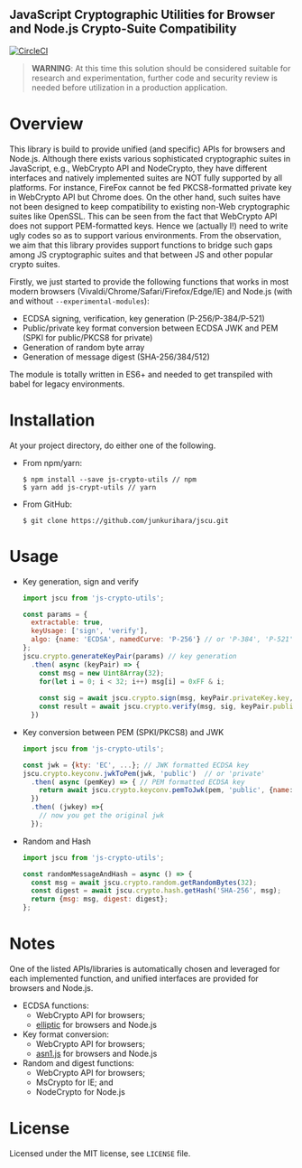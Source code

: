 JavaScript Cryptographic Utilities for Browser and Node.js Crypto-Suite Compatibility
--
[![CircleCI](https://circleci.com/gh/junkurihara/jscu.svg?style=svg)](https://circleci.com/gh/junkurihara/jscu)

> **WARNING**: At this time this solution should be considered suitable for research and experimentation, further code and security review is needed before utilization in a production application.

# Overview
This library is build to provide unified (and specific) APIs for browsers and Node.js. Although there exists various sophisticated cryptographic suites in JavaScript, e.g., WebCrypto API and NodeCrypto, they have different interfaces and natively implemented suites are NOT fully supported by all platforms. For instance, FireFox cannot be fed PKCS8-formatted private key in WebCrypto API but Chrome does. On the other hand, such suites have not been designed to keep compatibility to existing non-Web cryptographic suites like OpenSSL. This can be seen from the fact that WebCrypto API does not support PEM-formatted keys. Hence we (actually I!) need to write ugly codes so as to support various environments. From the observation, we aim that this library provides support functions to bridge such gaps among JS cryptographic suites and that between JS and other popular crypto suites.

Firstly, we just started to provide the following functions that works in most modern browsers (Vivaldi/Chrome/Safari/Firefox/Edge/IE) and Node.js (with and without `--experimental-modules`):
- ECDSA signing, verification, key generation (P-256/P-384/P-521)
- Public/private key format conversion between ECDSA JWK and PEM (SPKI for public/PKCS8 for private) 
- Generation of random byte array
- Generation of message digest (SHA-256/384/512)

The module is totally written in ES6+ and needed to get transpiled with babel for legacy environments.

# Installation
At your project directory, do either one of the following.

- From npm/yarn:
  
  ```shell
  $ npm install --save js-crypto-utils // npm
  $ yarn add js-crypt-utils // yarn
  ```
  
- From GitHub:
  ```shell
  $ git clone https://github.com/junkurihara/jscu.git
  ``` 

# Usage

- Key generation, sign and verify
  ```javascript
  import jscu from 'js-crypto-utils';
  
  const params = {
    extractable: true,
    keyUsage: ['sign', 'verify'],
    algo: {name: 'ECDSA', namedCurve: 'P-256'} // or 'P-384', 'P-521'
  };
  jscu.crypto.generateKeyPair(params) // key generation
    .then( async (keyPair) => {  
      const msg = new Uint8Array(32);
      for(let i = 0; i < 32; i++) msg[i] = 0xFF & i;
      
      const sig = await jscu.crypto.sign(msg, keyPair.privateKey.key, {name: 'SHA-256'}); // uint8array
      const result = await jscu.crypto.verify(msg, sig, keyPair.publicKey.key, {name: 'SHA-256'}); // true or false
    })
  ```

- Key conversion between PEM (SPKI/PKCS8) and JWK
  ```javascript
  import jscu from 'js-crypto-utils';
  
  const jwk = {kty: 'EC', ...}; // JWK formatted ECDSA key
  jscu.crypto.keyconv.jwkToPem(jwk, 'public')  // or 'private'
    .then( async (pemKey) => { // PEM formatted ECDSA key  
      return await jscu.crypto.keyconv.pemToJwk(pem, 'public', {name: 'ECDSA'}); // or 'private'
    })
    .then( (jwkey) =>{
      // now you get the original jwk 
    });
  ```

- Random and Hash
  ```javascript
  import jscu from 'js-crypto-utils';

  const randomMessageAndHash = async () => {
    const msg = await jscu.crypto.random.getRandomBytes(32);
    const digest = await jscu.crypto.hash.getHash('SHA-256', msg);
    return {msg: msg, digest: digest};
  };
  ```

# Notes
One of the listed APIs/libraries is automatically chosen and leveraged for each implemented function, and unified interfaces are provided for browsers and Node.js.

- ECDSA functions:
  * WebCrypto API for browsers;
  * [elliptic](https://github.com/indutny/elliptic) for browsers and Node.js
- Key format conversion:
  * WebCrypto API for browsers;
  * [asn1.js](https://github.com/indutny/asn1.js) for browsers and Node.js
- Random and digest functions:
  * WebCrypto API for browsers;
  * MsCrypto for IE; and
  * NodeCrypto for Node.js

# License
Licensed under the MIT license, see `LICENSE` file.